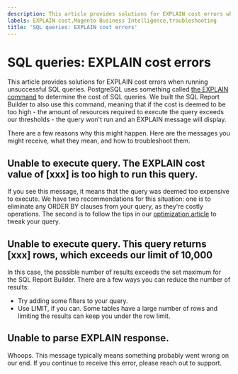 ```yaml
---
description: This article provides solutions for EXPLAIN cost errors when running unsuccessful SQL queries. PostgreSQL uses something called the EXPLAIN command to determine the cost of SQL queries. We built the SQL Report Builder to also use this command, meaning that if the cost is deemed to be too high - the amount of resources required to execute the query exceeds our thresholds - the query won't run and an EXPLAIN message will display.
labels: EXPLAIN cost,Magento Business Intelligence,troubleshooting
title: 'SQL queries: EXPLAIN cost errors'
---
```


# SQL queries: EXPLAIN cost errors

This article provides solutions for EXPLAIN cost errors when running unsuccessful SQL queries. PostgreSQL uses something called [the EXPLAIN command](https://www.postgresql.org/docs/9.5/static/using-explain.html) to determine the cost of SQL queries. We built the SQL Report Builder to also use this command, meaning that if the cost is deemed to be too high - the amount of resources required to execute the query exceeds our thresholds - the query won't run and an EXPLAIN message will display.

There are a few reasons why this might happen. Here are the messages you might receive, what they mean, and how to troubleshoot them.

## Unable to execute query. The EXPLAIN cost value of \[xxx\] is too high to run this query.

If you see this message, it means that the query was deemed too expensive to execute. We have two recommendations for this situation: one is to eliminate any ORDER BY clauses from your query, as they're costly operations. The second is to follow the tips in our [optimization article](https://support.magento.com/hc/en-us/articles/360016505412-Optimizing-your-SQL-queries) to tweak your query.

## Unable to execute query. This query returns \[xxx\] rows, which exceeds our limit of 10,000

In this case, the possible number of results exceeds the set maximum for the SQL Report Builder. There are a few ways you can reduce the number of results:

* Try adding some filters to your query.
* Use LIMIT, if you can. Some tables have a large number of rows and limiting the results can keep you under the row limit.

## Unable to parse EXPLAIN response.

Whoops. This message typically means something probably went wrong on our end. If you continue to receive this error, please reach out to support.